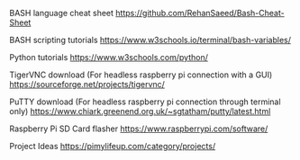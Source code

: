 BASH language cheat sheet
https://github.com/RehanSaeed/Bash-Cheat-Sheet

BASH scripting tutorials
https://www.w3schools.io/terminal/bash-variables/

Python tutorials
https://www.w3schools.com/python/

TigerVNC download (For headless raspberry pi connection with a GUI)
https://sourceforge.net/projects/tigervnc/

PuTTY download (For headless raspberry pi connection through terminal only)
https://www.chiark.greenend.org.uk/~sgtatham/putty/latest.html

Raspberry Pi SD Card flasher
https://www.raspberrypi.com/software/

Project Ideas
https://pimylifeup.com/category/projects/
